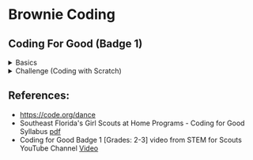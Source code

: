 
# Brownie Coding

## Coding For Good (Badge 1)
<details><summary>Basics</summary>
   
Using Southeast Florida's Girl Scouts at Home Programs - Coding for Good Syllabus [pdf](https://www.gssef.org/content/dam/girlscouts-gssef/girl-experience/girl-scouts-at-home/flyers/Brownies%20-%20Coding%20Basics.pdf)
1.  Badge Part 1 - Create algorithms for a computer that follow a sequence
    *   [Loops & Events](https://studio.code.org/s/pre-express-2022)
    *   Complete Parts 1-3
2.  Badge Part 2 - Use Loops to improve your algorithm
    *   Complete Part 6 (same link as part 1)
3.  Badge Part 3 - Use events to make things happen
    *   Complete Part 11 (same link as part 1)
5.  Badge Part 4 - Learn about women in computer science
    *   [Grace Hopper -- Queen of Code](https://www.youtube.com/watch?v=5sNuPYJpSCI)
    *   [Grace Hooper Written Bio](https://www.womenshistory.org/education-resources/biographies/grace-hopper)
    *   [Ada Lovelace -- First Computer Programer](https://www.youtube.com/watch?v=2vg-0mlSnSE)
3.  Badge Part 5 - Create your own set of commands that use events
    *   [Dance Party](https://studio.code.org/s/dance-2019/lessons/1/levels/1)
</details>
<details><summary>Challenge (Coding with Scratch)</summary>

   # Challenge: Coding for Good with Scratch    
   Using the Brownies - Coding for Good Badge 1 [Grades: 2-3] video from STEM for Scouts YouTube Channel [Video](https://www.youtube.com/watch?v=v2zEevGKPWs&t=1s)
<details><summary>Introduction</summary>
   
   ## Creating a Gem Chaser Game

   Use your coding skills to create a game with 3 elements a cat, parrot and crystal. 

   The player will try to move the cat around the screen to avoid the bird while trying to catch the crystal.


   Steps for this game:
   The cat will be controlled by the player using the arrow buttons and look like it's walking.
   The crystal will move randomly around the board.
   The bird will chase the cat, and look like it's flying. 
   The cat will meow when it catches the crystal.
   The bird will make a different noise when it catches the cat.
</details>   
<details><summary>1. Setup</summary>
   
   ## Setup

   1.  Open the scratch website in a new tab - [Scratch](https://external.ink?to=/scratch.mit.edu)

   1.  If you would like to Login ask an adult to help you set up an account, or you can just use the browser version you can save it to the computer without creating an account. [Video](https://www.youtube.com/watch?v=v2zEevGKPWs&t=270s)

   2.  Then click "Create" [Video](https://www.youtube.com/watch?v=v2zEevGKPWs&t=260s)
![Click Create](/CreateButton.png)

   4.  Name your program if you signed in. [Video](https://www.youtube.com/watch?v=v2zEevGKPWs&t=265s)

   5.  Pick a Backdrop [Video](https://www.youtube.com/watch?v=v2zEevGKPWs&t=276s)
     * Any backdrop will work, pick your favorite
     <img src="/ChooseABackground.png" width="300">


   6.  Pick the 3 Sprites 
     * Sprite1 (the cat is already picked for you)
     * Add Crystal, and Parrot
     <img src="/ChooseASprite.png" width="300">
     <p>After clicking on "Choose A Sprite" start typing in the search box to find both Parrot and Crystal.</p>
   <p><img src="/Crystal.png" width="300"></p>
   <p><img src="/Parrot.png" width="300"></p>
</details>
<details><summary>2. Code Sprite1</summary>   
   
   ##  Adding Code to Sprite1 [Video Help](https://www.youtube.com/watch?v=v2zEevGKPWs&t=388s)
   
   1. Adding Event Blocks (Yellow) to Sprite1 [Video](https://www.youtube.com/watch?v=v2zEevGKPWs&t=432s)
        *  Click on the Correct Sprite - start with Sprite1 (the cat) [Video](https://www.youtube.com/watch?v=v2zEevGKPWs&t=387s)
        *  Add the Event Block - "when ___ key pressed"
        *  Change the key so each Event responds to a different key
        *    <img src="/SpriteEventBlocksPickkey.png" width="300">
        *  One event for each arrow key up, right, left and down
        *    <img src="/Sprite1_eventblocks.png" width="300">
   2. Adding Motion Blocks (Blue) [Video](https://www.youtube.com/watch?v=v2zEevGKPWs&t=540s)
    
    
       A.   Change the direction the sprite points by adding the Motion Block "point in direction __ " [Video](https://www.youtube.com/watch?v=v2zEevGKPWs&t=592s) 
       *   Add the movement block to each event - 4 total, 
       *   Adjust the direction to face direction of movement [Video](https://www.youtube.com/watch?v=v2zEevGKPWs&t=615s)
     
       B.    Take Steps by adding "Move __ Steps" block [Video](https://www.youtube.com/watch?v=v2zEevGKPWs&t=636s)
       *   Check that the 4 events (yellow blocks) have 2 motion blocks (blue) under each them 
       *   <img src="/Sprite1_steps%20and%20direction.png" width="400">
       *   That the arrow key matches the direction of the steps [Video](https://www.youtube.com/watch?v=v2zEevGKPWs&t=660s)
</details>  
<details><summary>3. Test your code </summary>   

   ### Test your code       
   * Do you noticing that Sprite1 moves off the end of the screen [Video](https://www.youtube.com/watch?v=v2zEevGKPWs&t=827s)
       * Keep Sprite1 in the frame by adding the Motion Block "If on edge, bounce" [Video](https://www.youtube.com/watch?v=v2zEevGKPWs&t=848s)
       <img src="/Sprite1_bounce%20on%20edge.png" width="400">
   * Do you want Sprite1 to look like it's walking or running? [Video](https://www.youtube.com/watch?v=v2zEevGKPWs&t=848s)
       * Add the Looks Block "next costume". [Video](https://www.youtube.com/watch?v=v2zEevGKPWs&t=1040s)
       <img src="/Sprite1_nextcostume.png" width="400">
   * Do you want Sprite1 to move faster or slower? 
       * Change the number in the "Move __ Steps" block.  [Video](https://www.youtube.com/watch?v=v2zEevGKPWs&t=1100s)
       * Increase to move faster, recommend changing to 20.
       <img src="/Sprite1_nextcostume.png" width="400">
   * Do you want Sprite1 to be larger or smaller, Crystal to be smaller of large?
       * Change the size in the setup area. [Video Sprite](https://www.youtube.com/watch?v=v2zEevGKPWs&t=1135s) [Video Crystal](https://www.youtube.com/watch?v=v2zEevGKPWs&t=1180s)
</details>
<details><summary>4. Code the Crystal </summary>    
   
   ## Adding Code to Crystal     
Now that the Cat can walk around we'd like the crystal to move around the board.

We would like this event to start as soon as we click the green flag. 
1. Click on the Crystal Sprite
2. Adjust the size of the Crystal
3. Add an Event Block 
  * Add the Events Block "when green flag clicked" to the design space. [Video](https://www.youtube.com/watch?v=v2zEevGKPWs&t=1199s)
4. Add a Movement Block
  * Add the Movement Block "glide one secs to random position" [Video](https://www.youtube.com/watch?v=v2zEevGKPWs&t=1216s)
5. Add a Loop using a Control Block
  * We want the Movement Block to happen again and again while the game is going, if you test it now it does not [Video](https://www.youtube.com/watch?v=v2zEevGKPWs&t=1225s)
  * A Loop is ideal for this. [Video](https://www.youtube.com/watch?v=v2zEevGKPWs&t=1290s)
  * Add a "forever" block (orange) [Video](https://www.youtube.com/watch?v=v2zEevGKPWs&t=1363s) under the Event Block (yellow) then put the Movement block (blue) in the grove [Video](https://www.youtube.com/watch?v=v2zEevGKPWs&t=1376s)
<img src="/Crystal_loop.png" width="400">
</details>
<details><summary>5. Code the Parrot </summary>    
   
   ## Adding Code to Parrot
   Now the movement for the Sprite1 and Crystal are set, we'd like the bird to chase the Sprite1.
1. Click on the Parrot Sprite [Video](https://www.youtube.com/watch?v=v2zEevGKPWs&t=1465s)
2. Adjust the size of the Parrot 
3. Add an Event Block 
   * Add the Events Block "when green flag clicked" to the design space. [Video](https://www.youtube.com/watch?v=v2zEevGKPWs&t=1495s)
4. Add a Movement Block to Change direction pointing
   * Add the Movement Block "point towards _____" [Video](https://www.youtube.com/watch?v=v2zEevGKPWs&t=1500s)
   * Select Sprite1 from block menu
5. Add a Movement Block to take steps  
   * Add the Movement Block "move __ steps"
   * The number chosen should be smaller than the number of steps Sprite1 takes. This number can be adjusted to make the game easier or harder. [Video](https://www.youtube.com/watch?v=v2zEevGKPWs&t=1625s)
6. Add a Loop using a Control Block
   * We want the Movement Block to happen again and again while the game is going, so we are adding a loop again.
   * Add a "forever" block (orange) under the Event Block (yellow) then put the Movement blocks (blue) in the grove
<img src="/Parrot_move.png" width="400">
</details>
<details><summary>6. Make the Parrot look like it's flying </summary>    
   
   ### Making the Parrot look like it's flying
1. Add an Events Block [Video](https://www.youtube.com/watch?v=v2zEevGKPWs&t=1780s)
   * Add the Events Block "when green flag clicked" to the design space.
2. Add a Looks Block
   * Add a Looks Block "next costume"
3. Add a Loop using a Control Block
   * We want the Movement Block to happen again and again while the game is going, so we are adding a loop again.
   * Add a "forever" block (orange) under the Event Block (yellow) then put the Looks Block (purple) in the grove
   * If you try the code now, the costume will change too quickly
4. Add a Contol Block
   * Add Controls Block "wait 1 sec" into the loop
   * Adjust the number to control the speed.
<img src="/Parrot_loops.png" width="400">
</details>
<details><summary>7. Add a sound to Sprite1 </summary>    
   
   ### Making the Sprite1 make a sound when it catches Crystal
1. Add an Events Block (yellow) [Video](https://www.youtube.com/watch?v=v2zEevGKPWs&t=1998s)
   * Add the Events Block "when green flag clicked" to the design space.
2. Add a Controls Block (orange)
   * Add an "If <> Then" Block [Video](https://www.youtube.com/watch?v=v2zEevGKPWs&t=2029s)
3. Add a Sensing Block (Teal)
   * Add "touching ____ " Block into the "If Then" Block. [Video](https://www.youtube.com/watch?v=v2zEevGKPWs&t=2060s)
   * Select Crystal from the menu 
4. Add a Sounds Block [Video](https://www.youtube.com/watch?v=v2zEevGKPWs&t=2118s)
   * Add a "play sound Meow until done"
5. Add a Loop using a Control Block
   * We want the sound to happen again and again when the two Sprites touch while the game is going, so we are adding a forever loop. [Video](https://www.youtube.com/watch?v=v2zEevGKPWs&t=2155s)
   * Add a "forever" block (orange) under the Event Block (yellow) then put the sound blocks (purple) in the grove.
<img src="/Noise_Sprite1_crystal.png" width="400">
</details>
<details><summary>8. Add sound to Parrot </summary> 
   
   ### Making the Parrot make a sound when it catches Sprite1
1. Add an Events Block (yellow) [Video](https://www.youtube.com/watch?v=v2zEevGKPWs&t=2260s)
     * Add the Events Block "when green flag clicked" to the design space.
2. Add a Controls Block (orange)
     * Add an "If <> Then" Block
3. Add a Sensing Block (Teal)
     * Add "touching ____ " Block into the "If Then" Block.
     * Select Sprite1 from the menu 
4. Add a Sounds Block
     * Use the sounds tab to add a new sound. [Video](https://www.youtube.com/watch?v=v2zEevGKPWs&t=2117s) 
     * Add a "play sound Meow until done"
     * Change "Meow" to the new sound.
5. Add a Loop using a Control Block
     * We want the sound to happen again and again when the two Sprites touch while the game is going, so we are adding a forever loop again.
     * Add a "forever" block (orange) under the Event Block (yellow) then put the sound blocks (purple) in the grove
   <img src="/Noise_Parrot_Sprite1.png" width="400">
</details>
   
### Trouble Shooting
Try playing your game. Can you change parameters to make it easier or harder? What do you think needs to change? Can you change it?

Don't forget to save your game!
   
Let others play your game!
</details>

## References:
*   https://code.org/dance
*   Southeast Florida's Girl Scouts at Home Programs - Coding for Good Syllabus [pdf](https://www.gssef.org/content/dam/girlscouts-gssef/girl-experience/girl-scouts-at-home/flyers/Brownies%20-%20Coding%20Basics.pdf)
*   Coding for Good Badge 1 [Grades: 2-3] video from STEM for Scouts YouTube Channel [Video](https://www.youtube.com/watch?v=v2zEevGKPWs&t=1s)
